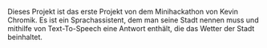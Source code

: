 Dieses Projekt ist das erste Projekt von dem Minihackathon von Kevin Chromik. Es ist ein Sprachassistent, dem man seine Stadt nennen muss und mithilfe von Text-To-Speech eine Antwort enthält, die das Wetter der Stadt beinhaltet.
